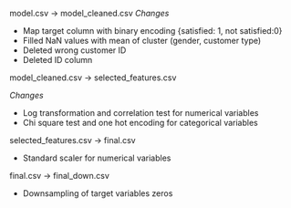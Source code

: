 model.csv -> model_cleaned.csv
*Changes*

* Map target column with binary encoding {satisfied: 1, not satisfied:0}
* Filled NaN values with mean of cluster (gender, customer type)
* Deleted wrong customer ID
* Deleted ID column



model_cleaned.csv -> selected_features.csv

*Changes*

* Log transformation and correlation test for numerical variables
* Chi square test and one hot encoding for categorical variables



selected_features.csv -> final.csv

* Standard scaler for numerical variables



final.csv -> final_down.csv

* Downsampling of target variables zeros
